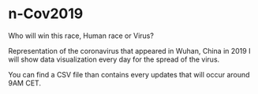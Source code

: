 # n-Cov2019
Who will win this race, Human race or Virus?

Representation of the coronavirus that appeared in Wuhan, China in 2019
I will show data visualization every day for the spread of the virus.

You can find a CSV file than contains every updates that will occur around 9AM CET. 
